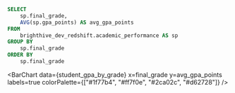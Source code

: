 ```sql student_gpa_by_grade
SELECT 
    sp.final_grade, 
    AVG(sp.gpa_points) AS avg_gpa_points 
FROM 
    brighthive_dev_redshift.academic_performance AS sp
GROUP BY 
    sp.final_grade
ORDER BY 
    sp.final_grade
```

<BarChart
    data={student_gpa_by_grade}
    x=final_grade
    y=avg_gpa_points
    labels=true
    colorPalette={["#1f77b4", "#ff7f0e", "#2ca02c", "#d62728"]}
/>